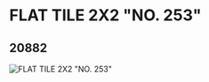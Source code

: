 # FLAT TILE 2X2 "NO. 253"
## 20882
![FLAT TILE 2X2 "NO. 253"](https://lc-www-live-s.legocdn.com/media/bricks/5/2/6109588.jpg)